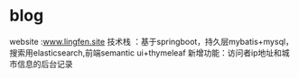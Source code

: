 # blog
website :www.lingfen.site
技术栈 ：基于springboot，持久层mybatis+mysql，搜索用elasticsearch,前端semantic ui+thymeleaf
新增功能：访问者ip地址和城市信息的后台记录
